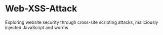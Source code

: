 # Web-XSS-Attack
Exploring website security through cross-site scripting attacks, maliciously injected JavaScript and worms
